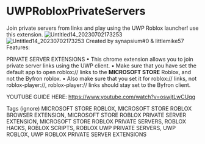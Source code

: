 # UWPRobloxPrivateServers
Join private servers from links and play using the UWP Roblox launcher! use this extension.
![Untitled14_20230702173253](https://github.com/synapsium0/UWPRobloxPrivateServers/assets/145914733/9f78d53c-83d6-4aa0-8eab-7a6beef9ea7a)
![Untitled14_20230702173253](https://github.com/synapsium0/UWPRobloxPrivateServers/assets/145914733/13eccad2-2b35-45e2-94c8-c40ca7f1f860)
Created by synapsium#0 & littlemike57
Features:

PRIVATE SERVER EXTENSIONS
• This chrome extension allows you to join private server links using the UWP client.
   • Make sure that you have set the default app to open roblox:// links to the **MICROSOFT STORE** Roblox, and not the Byfron roblox.
   • Also make sure that you set it for roblox:// links, not roblox-player://, roblox-player:// links should stay set to the Byfron client.
 
YOUTUBE GUIDE HERE:
https://www.youtube.com/watch?v=oswjtLwCUqg

Tags (ignore)
MICROSOFT STORE ROBLOX, MICROSOFT STORE ROBLOX BROWSER EXTENSION, MICROSOFT STORE ROBLOX PRIVATE SERVER EXTENSION, MICROSOFT STORE ROBLOX PRIVATE SERVERS, ROBLOX HACKS, ROBLOX SCRIPTS, ROBLOX UWP PRIVATE SERVERS, UWP ROBLOX, UWP ROBLOX PRIVATE SERVER EXTENSIONS
